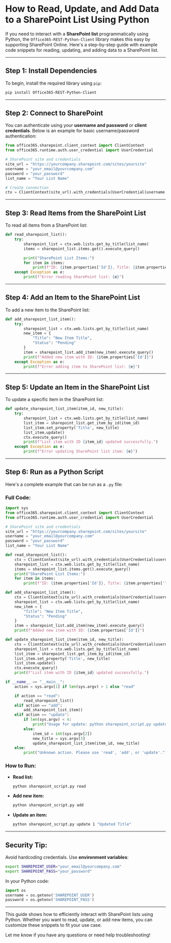 # **How to Read, Update, and Add Data to a SharePoint List Using Python**

If you need to interact with a **SharePoint list** programmatically using Python, the `Office365-REST-Python-Client` library makes this easy by supporting SharePoint Online. Here's a step-by-step guide with example code snippets for reading, updating, and adding data to a SharePoint list.

---

## **Step 1: Install Dependencies**

To begin, install the required library using `pip`:

```bash
pip install Office365-REST-Python-Client
```

---

## **Step 2: Connect to SharePoint**

You can authenticate using your **username and password** or **client credentials**. Below is an example for basic username/password authentication:

```python
from office365.sharepoint.client_context import ClientContext
from office365.runtime.auth.user_credential import UserCredential

# SharePoint site and credentials
site_url = "https://yourcompany.sharepoint.com/sites/yoursite"
username = "your_email@yourcompany.com"
password = "your_password"
list_name = "Your List Name"

# Create connection
ctx = ClientContext(site_url).with_credentials(UserCredential(username, password))
```

---

## **Step 3: Read Items from the SharePoint List**

To read all items from a SharePoint list:

```python
def read_sharepoint_list():
    try:
        sharepoint_list = ctx.web.lists.get_by_title(list_name)
        items = sharepoint_list.items.get().execute_query()

        print("SharePoint List Items:")
        for item in items:
            print(f"ID: {item.properties['Id']}, Title: {item.properties['Title']}")
    except Exception as e:
        print(f"Error reading SharePoint list: {e}")
```

---

## **Step 4: Add an Item to the SharePoint List**

To add a new item to the SharePoint list:

```python
def add_sharepoint_list_item():
    try:
        sharepoint_list = ctx.web.lists.get_by_title(list_name)
        new_item = {
            "Title": "New Item Title",
            "Status": "Pending"
        }
        item = sharepoint_list.add_item(new_item).execute_query()
        print(f"Added new item with ID: {item.properties['Id']}")
    except Exception as e:
        print(f"Error adding item to SharePoint list: {e}")
```

---

## **Step 5: Update an Item in the SharePoint List**

To update a specific item in the SharePoint list:

```python
def update_sharepoint_list_item(item_id, new_title):
    try:
        sharepoint_list = ctx.web.lists.get_by_title(list_name)
        list_item = sharepoint_list.get_item_by_id(item_id)
        list_item.set_property('Title', new_title)
        list_item.update()
        ctx.execute_query()
        print(f"List item with ID {item_id} updated successfully.")
    except Exception as e:
        print(f"Error updating SharePoint list item: {e}")
```

---

## **Step 6: Run as a Python Script**

Here's a complete example that can be run as a `.py` file:

### **Full Code:**

```python
import sys
from office365.sharepoint.client_context import ClientContext
from office365.runtime.auth.user_credential import UserCredential

# SharePoint site and credentials
site_url = "https://yourcompany.sharepoint.com/sites/yoursite"
username = "your_email@yourcompany.com"
password = "your_password"
list_name = "Your List Name"

def read_sharepoint_list():
    ctx = ClientContext(site_url).with_credentials(UserCredential(username, password))
    sharepoint_list = ctx.web.lists.get_by_title(list_name)
    items = sharepoint_list.items.get().execute_query()
    print("SharePoint List Items:")
    for item in items:
        print(f"ID: {item.properties['Id']}, Title: {item.properties['Title']}")

def add_sharepoint_list_item():
    ctx = ClientContext(site_url).with_credentials(UserCredential(username, password))
    sharepoint_list = ctx.web.lists.get_by_title(list_name)
    new_item = {
        "Title": "New Item Title",
        "Status": "Pending"
    }
    item = sharepoint_list.add_item(new_item).execute_query()
    print(f"Added new item with ID: {item.properties['Id']}")

def update_sharepoint_list_item(item_id, new_title):
    ctx = ClientContext(site_url).with_credentials(UserCredential(username, password))
    sharepoint_list = ctx.web.lists.get_by_title(list_name)
    list_item = sharepoint_list.get_item_by_id(item_id)
    list_item.set_property('Title', new_title)
    list_item.update()
    ctx.execute_query()
    print(f"List item with ID {item_id} updated successfully.")

if __name__ == "__main__":
    action = sys.argv[1] if len(sys.argv) > 1 else "read"

    if action == "read":
        read_sharepoint_list()
    elif action == "add":
        add_sharepoint_list_item()
    elif action == "update":
        if len(sys.argv) < 4:
            print("Usage for update: python sharepoint_script.py update <item_id> <new_title>")
        else:
            item_id = int(sys.argv[2])
            new_title = sys.argv[3]
            update_sharepoint_list_item(item_id, new_title)
    else:
        print("Unknown action. Please use 'read', 'add', or 'update'.")
```

### **How to Run:**

- **Read list:**
  ```bash
  python sharepoint_script.py read
  ```
- **Add new item:**
  ```bash
  python sharepoint_script.py add
  ```
- **Update an item:**
  ```bash
  python sharepoint_script.py update 1 "Updated Title"
  ```

---

## **Security Tip:**  
Avoid hardcoding credentials. Use **environment variables**:
```bash
export SHAREPOINT_USER="your_email@yourcompany.com"
export SHAREPOINT_PASS="your_password"
```
In your Python code:
```python
import os
username = os.getenv('SHAREPOINT_USER')
password = os.getenv('SHAREPOINT_PASS')
```

---

This guide shows how to efficiently interact with SharePoint lists using Python. Whether you want to read, update, or add new items, you can customize these snippets to fit your use case.

Let me know if you have any questions or need help troubleshooting!
